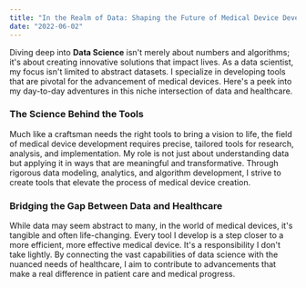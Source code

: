 ```yaml
---
title: "In the Realm of Data: Shaping the Future of Medical Device Development"
date: "2022-06-02"
---
```


Diving deep into **Data Science** isn't merely about numbers and algorithms; it's about creating innovative solutions that impact lives. As a data scientist, my focus isn't limited to abstract datasets. I specialize in developing tools that are pivotal for the advancement of medical devices. Here's a peek into my day-to-day adventures in this niche intersection of data and healthcare.

### The Science Behind the Tools

Much like a craftsman needs the right tools to bring a vision to life, the field of medical device development requires precise, tailored tools for research, analysis, and implementation. My role is not just about understanding data but applying it in ways that are meaningful and transformative. Through rigorous data modeling, analytics, and algorithm development, I strive to create tools that elevate the process of medical device creation.

### Bridging the Gap Between Data and Healthcare

While data may seem abstract to many, in the world of medical devices, it's tangible and often life-changing. Every tool I develop is a step closer to a more efficient, more effective medical device. It's a responsibility I don't take lightly. By connecting the vast capabilities of data science with the nuanced needs of healthcare, I aim to contribute to advancements that make a real difference in patient care and medical progress.
